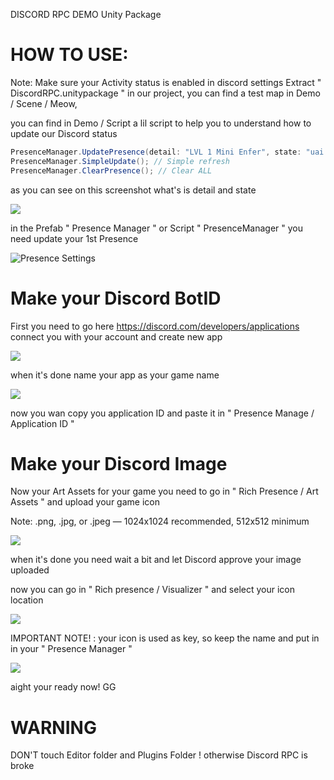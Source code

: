 DISCORD RPC DEMO Unity Package

# HOW TO USE:
Note: Make sure your Activity status is enabled in discord settings
Extract " DiscordRPC.unitypackage " in our project, you can find a test map in Demo / Scene / Meow,

you can find in Demo / Script a lil script to help you to understand how to update our Discord status

```cs
PresenceManager.UpdatePresence(detail: "LVL 1 Mini Enfer", state: "uai uai je test"); //to update
PresenceManager.SimpleUpdate(); // Simple refresh
PresenceManager.ClearPresence(); // Clear ALL 
```
as you can see on this screenshot what's is detail and state 

![](https://cdn.discordapp.com/attachments/877432819746488380/889125206109614130/unknown.png)

in the Prefab " Presence Manager " or Script " PresenceManager " you need update your 1st Presence

![Presence Settings](https://cdn.discordapp.com/attachments/877432819746488380/889123144558850108/unknown.png)

# Make your Discord BotID

First you need to go here https://discord.com/developers/applications connect you with your account and create new app

![](https://cdn.discordapp.com/attachments/877432819746488380/889124001983643698/unknown.png)

when it's done name your app as your game name 

![](https://cdn.discordapp.com/attachments/877432819746488380/889124477881970718/unknown.png)

now you wan copy you application ID and paste it in " Presence Manage / Application ID "


# Make your Discord Image

Now your Art Assets for your game you need to go in " Rich Presence / Art Assets " and upload your game icon 

Note: .png, .jpg, or .jpeg — 1024x1024 recommended, 512x512 minimum

![](https://cdn.discordapp.com/attachments/877432819746488380/889126395907813376/unknown.png)

when it's done you need wait a bit and let Discord approve your image uploaded

now you can go in " Rich presence / Visualizer " and select your icon location 

![](https://cdn.discordapp.com/attachments/877432819746488380/889127293639856128/unknown.png)

IMPORTANT NOTE! : your icon is used as key, so keep the name and put in in your " Presence Manager " 

![](https://cdn.discordapp.com/attachments/877432819746488380/889128459908042802/unknown.png)

aight your ready now! GG


# WARNING
DON'T touch Editor folder and Plugins Folder ! otherwise Discord RPC is broke